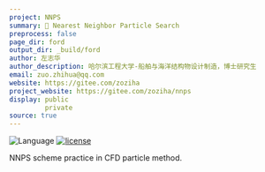 ```yaml
---
project: NNPS
summary: 🚥 Nearest Neighbor Particle Search
preprocess: false
page_dir: ford
output_dir: _build/ford
author: 左志华
author_description: 哈尔滨工程大学-船舶与海洋结构物设计制造，博士研究生
email: zuo.zhihua@qq.com
website: https://gitee.com/zoziha
project_website: https://gitee.com/zoziha/nnps
display: public
         private
source: true
---
```


![Language](https://img.shields.io/badge/-Fortran-734f96?logo=fortran&logoColor=white)
[![license](https://img.shields.io/badge/License-MIT-pink)](LICENSE)

NNPS scheme practice in CFD particle method.
